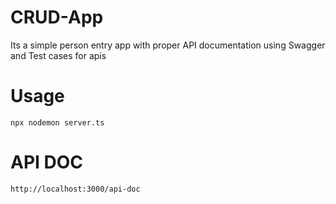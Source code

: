 # CRUD-App
Its a simple person entry app with proper API documentation using Swagger and  Test cases for apis

# Usage
`npx nodemon server.ts`

# API DOC
`http://localhost:3000/api-doc`
